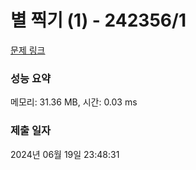 # 별 찍기 (1) - 242356/1 

[문제 링크](https://level.goorm.io/exam/242356/%EB%B3%84-%EC%B0%8D%EA%B8%B0-1/quiz/1) 

### 성능 요약

메모리: 31.36 MB, 시간: 0.03 ms

### 제출 일자

2024년 06월 19일 23:48:31

